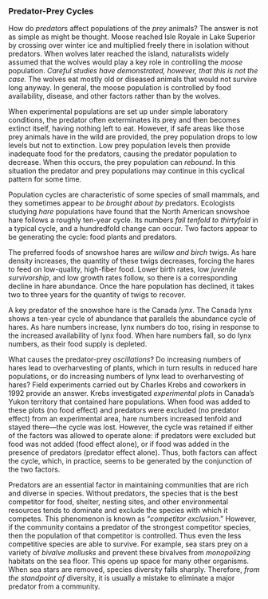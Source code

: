 ### Predator-Prey Cycles
How do *predator*s affect populations of the *prey* animals? The answer is not as simple as might be thought. Moose reached Isle Royale in Lake Superior by crossing over winter ice and multiplied freely there in isolation without predators. When wolves later reached the island, naturalists widely assumed that the wolves would play a key role in controlling the *moose* population. *Careful studies have demonstrated, however, that this is not the case.* The wolves eat mostly old or diseased animals that would not survive long anyway. In general, the moose population is controlled by food availability, disease, and other factors rather than by the wolves.

When experimental populations are set up under simple laboratory conditions, the predator often exterminates its prey and then becomes extinct itself, having nothing left to eat. However, if safe areas like those prey animals have in the wild are provided, the prey population drops to low levels but not to extinction. Low prey population levels then provide inadequate food for the predators, causing the predator population to decrease. When this occurs, the prey population can *rebound*. In this situation the predator and prey populations may continue in this cyclical pattern for some time.

Population cycles are characteristic of some species of small mammals, and they sometimes appear to *be brought about by* predators. Ecologists studying *hare* populations have found that the North American snowshoe hare follows a roughly ten-year cycle. Its numbers *fall tenfold to thirtyfold* in a typical cycle, and a hundredfold change can occur. Two factors appear to be generating the cycle: food plants and predators.

The preferred foods of snowshoe hares are *willow and birch* twigs. As hare density increases, the quantity of these twigs decreases, forcing the hares to feed on low-quality, high-fiber food. Lower birth rates, low *juvenile survivorship*, and low growth rates follow, so there is a corresponding decline in hare abundance. Once the hare population has declined, it takes two to three years for the quantity of twigs to recover.

A key predator of the snowshoe hare is the Canada *lynx*. The Canada lynx shows a ten-year cycle of abundance that parallels the abundance cycle of hares. As hare numbers increase, lynx numbers do too, rising in response to the increased availability of lynx food. When hare numbers fall, so do lynx numbers, as their food supply is depleted.

What causes the predator-prey *oscillations*? Do increasing numbers of hares lead to overharvesting of plants, which in turn results in reduced hare populations, or do increasing numbers of lynx lead to overharvesting of hares? Field experiments carried out by Charles Krebs and coworkers in 1992 provide an answer. Krebs investigated *experimental plot*s in Canada’s Yukon territory that contained hare populations. When food was added to these plots (no food effect) and predators were excluded (no predator effect) from an experimental area, hare numbers increased tenfold and stayed there—the cycle was lost. However, the cycle was retained if either of the factors was allowed to operate alone: if predators were excluded but food was not added (food effect alone), or if food was added in the presence of predators (predator effect alone). Thus, both factors can affect the cycle, which, in practice, seems to be generated by the conjunction of the two factors.

Predators are an essential factor in maintaining communities that are rich and diverse in species. Without predators, the species that is the best competitor for food, shelter, nesting sites, and other environmental resources tends to dominate and exclude the species with which it competes. This phenomenon is known as “*competitor exclusion*.” However, if the community contains a predator of the strongest competitor species, then the population of that competitor is controlled. Thus even the less competitive species are able to survive. For example, sea stars prey on a variety of *bivalve* *mollusks* and prevent these bivalves from *monopolizing* habitats on the sea floor. This opens up space for many other organisms. When sea stars are removed, species diversity falls sharply. Therefore, *from the standpoint of* diversity, it is usually a mistake to eliminate a major predator from a community.
